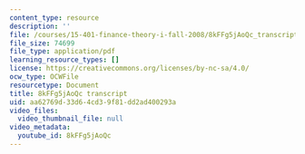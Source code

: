 ```yaml
---
content_type: resource
description: ''
file: /courses/15-401-finance-theory-i-fall-2008/8kFFg5jAoQc_transcript.pdf
file_size: 74699
file_type: application/pdf
learning_resource_types: []
license: https://creativecommons.org/licenses/by-nc-sa/4.0/
ocw_type: OCWFile
resourcetype: Document
title: 8kFFg5jAoQc transcript
uid: aa62769d-33d6-4cd3-9f81-dd2ad400293a
video_files:
  video_thumbnail_file: null
video_metadata:
  youtube_id: 8kFFg5jAoQc
---
```

